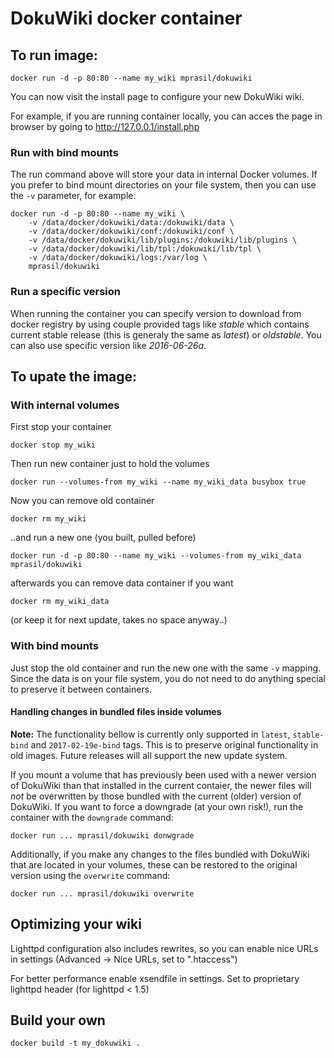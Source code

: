 DokuWiki docker container
=========================


To run image:
-------------

	docker run -d -p 80:80 --name my_wiki mprasil/dokuwiki 

You can now visit the install page to configure your new DokuWiki wiki.

For example, if you are running container locally, you can acces the page 
in browser by going to http://127.0.0.1/install.php

### Run with bind mounts ###

The run command above will store your data in internal Docker volumes. If you prefer to bind mount directories on your file system, then you can use the `-v` parameter, for example:

    docker run -d -p 80:80 --name my_wiki \
        -v /data/docker/dokuwiki/data:/dokuwiki/data \
        -v /data/docker/dokuwiki/conf:/dokuwiki/conf \
        -v /data/docker/dokuwiki/lib/plugins:/dokuwiki/lib/plugins \
        -v /data/docker/dokuwiki/lib/tpl:/dokuwiki/lib/tpl \
        -v /data/docker/dokuwiki/logs:/var/log \
        mprasil/dokuwiki

### Run a specific version ###

When running the container you can specify version to download from docker registry by using couple provided tags like *stable* which contains current stable release (this is generaly the same as *latest*) or *oldstable*. You can also use specific version like *2016-06-26a*.


To upate the image:
-------------------

### With internal volumes ###

First stop your container

	docker stop my_wiki

Then run new container just to hold the volumes

	docker run --volumes-from my_wiki --name my_wiki_data busybox true

Now you can remove old container

	docker rm my_wiki

..and run a new one (you built, pulled before)

	docker run -d -p 80:80 --name my_wiki --volumes-from my_wiki_data mprasil/dokuwiki 

afterwards you can remove data container if you want

	docker rm my_wiki_data

(or keep it for next update, takes no space anyway..)

### With bind mounts ###

Just stop the old container and run the new one with the same `-v` mapping. Since the data is on your file system, you do not need to do anything special to preserve it between containers.

#### Handling changes in bundled files inside volumes ####

**Note:** The functionality bellow is currently only supported in `latest`, `stable-bind` and `2017-02-19e-bind` tags. This is to preserve original functionality in old images. Future releases will all support the new update system. 

If you mount a volume that has previously been used with a newer version of DokuWiki than that installed in the current contaier, the newer files will _not_ be overwritten by those bundled with the current (older) version of DokuWiki. If you want to force a downgrade (at your own risk!), run the container with the `downgrade` command:

    docker run ... mprasil/dokuwiki donwgrade

Additionally, if you make any changes to the files bundled with DokuWiki that are located in your volumes, these can be restored to the original version using the `overwrite` command:

    docker run ... mprasil/dokuwiki overwrite

Optimizing your wiki
--------------------

Lighttpd configuration also includes rewrites, so you can enable 
nice URLs in settings (Advanced -> Nice URLs, set to ".htaccess")

For better performance enable xsendfile in settings.
Set to proprietary lighttpd header (for lighttpd < 1.5)

Build your own
--------------

	docker build -t my_dokuwiki .

